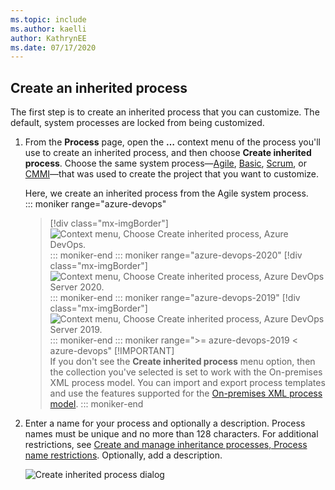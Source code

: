 ```yaml
---
ms.topic: include
ms.author: kaelli
author: KathrynEE
ms.date: 07/17/2020
---
```


<a id="create-inherited-process"></a>

## Create an inherited process 

The first step is to create an inherited process that you can customize. The default, system processes are locked from being customized. 

1. From the **Process** page, open the **&hellip;** context menu of the process you'll use to create an inherited process, and then choose **Create inherited process**. Choose the same system process&mdash;[Agile](../../../boards/work-items/guidance/agile-process.md), [Basic](../../../boards/get-started/plan-track-work.md), [Scrum](../../../boards/work-items/guidance/scrum-process.md), or [CMMI](../../../boards/work-items/guidance/cmmi-process.md)&mdash;that was used to create the project that you want to customize.  

	Here, we create an inherited process from the Agile system process.   
	::: moniker range="azure-devops"
	> [!div class="mx-imgBorder"]  
	> ![Context menu, Choose Create inherited process, Azure DevOps.](/azure/devops/organizations/settings/work/media/process/create-inherited-process-menu-agile.png) 
	::: moniker-end 
	::: moniker range="azure-devops-2020"
	> [!div class="mx-imgBorder"]  
	> ![Context menu, Choose Create inherited process, Azure DevOps Server 2020.](/azure/devops/organizations/settings/work/media/process/create-inherited-process-2020.png) 
	::: moniker-end 
	::: moniker range="azure-devops-2019"
	> [!div class="mx-imgBorder"]  
	> ![Context menu, Choose Create inherited process, Azure DevOps Server 2019.](/azure/devops/organizations/settings/work/media/process/create-inherited-process-menu-agile.png) 
	::: moniker-end 
	::: moniker range=">= azure-devops-2019 < azure-devops"
	> [!IMPORTANT]  
	> If you don't see the **Create inherited process** menu option, then the collection you've selected is set to work with the On-premises XML process model. You can import and export process templates and use the features supported for the [On-premises XML process model](../../../reference/customize-work.md).
	::: moniker-end 

2.	Enter a name for your process and optionally a description. Process names must be unique and no more than 128 characters. For additional restrictions, see [Create and manage inheritance processes, Process name restrictions](../work/inheritance-process-model.md#process-naming). Optionally, add a description.   

	![Create inherited process dialog](/azure/devops/organizations/settings/work/media/process/create-inherited-process-dialog.png)